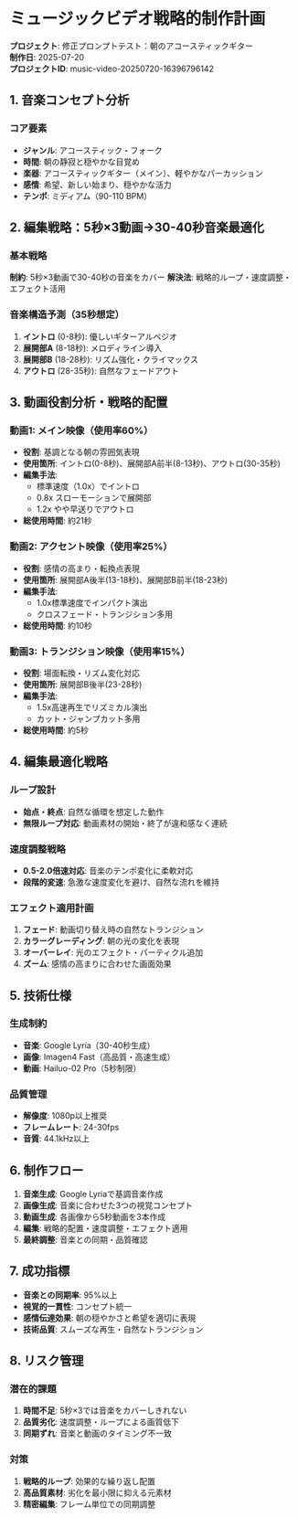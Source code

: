 # ミュージックビデオ戦略的制作計画
**プロジェクト**: 修正プロンプトテスト：朝のアコースティックギター  
**制作日**: 2025-07-20  
**プロジェクトID**: music-video-20250720-16396796142

## 1. 音楽コンセプト分析

### コア要素
- **ジャンル**: アコースティック・フォーク
- **時間**: 朝の静寂と穏やかな目覚め
- **楽器**: アコースティックギター（メイン）、軽やかなパーカッション
- **感情**: 希望、新しい始まり、穏やかな活力
- **テンポ**: ミディアム（90-110 BPM）

## 2. 編集戦略：5秒×3動画→30-40秒音楽最適化

### 基本戦略
**制約**: 5秒×3動画で30-40秒の音楽をカバー
**解決法**: 戦略的ループ・速度調整・エフェクト活用

### 音楽構造予測（35秒想定）
1. **イントロ** (0-8秒): 優しいギターアルペジオ
2. **展開部A** (8-18秒): メロディライン導入
3. **展開部B** (18-28秒): リズム強化・クライマックス
4. **アウトロ** (28-35秒): 自然なフェードアウト

## 3. 動画役割分析・戦略的配置

### 動画1: メイン映像（使用率60%）
- **役割**: 基調となる朝の雰囲気表現
- **使用箇所**: イントロ(0-8秒)、展開部A前半(8-13秒)、アウトロ(30-35秒)
- **編集手法**: 
  - 標準速度（1.0x）でイントロ
  - 0.8x スローモーションで展開部
  - 1.2x やや早送りでアウトロ
- **総使用時間**: 約21秒

### 動画2: アクセント映像（使用率25%）
- **役割**: 感情の高まり・転換点表現
- **使用箇所**: 展開部A後半(13-18秒)、展開部B前半(18-23秒)
- **編集手法**:
  - 1.0x標準速度でインパクト演出
  - クロスフェード・トランジション多用
- **総使用時間**: 約10秒

### 動画3: トランジション映像（使用率15%）
- **役割**: 場面転換・リズム変化対応
- **使用箇所**: 展開部B後半(23-28秒)
- **編集手法**:
  - 1.5x高速再生でリズミカル演出
  - カット・ジャンプカット多用
- **総使用時間**: 約5秒

## 4. 編集最適化戦略

### ループ設計
- **始点・終点**: 自然な循環を想定した動作
- **無限ループ対応**: 動画素材の開始・終了が違和感なく連続

### 速度調整戦略
- **0.5-2.0倍速対応**: 音楽のテンポ変化に柔軟対応
- **段階的変速**: 急激な速度変化を避け、自然な流れを維持

### エフェクト適用計画
1. **フェード**: 動画切り替え時の自然なトランジション
2. **カラーグレーディング**: 朝の光の変化を表現
3. **オーバーレイ**: 光のエフェクト・パーティクル追加
4. **ズーム**: 感情の高まりに合わせた画面効果

## 5. 技術仕様

### 生成制約
- **音楽**: Google Lyria（30-40秒生成）
- **画像**: Imagen4 Fast（高品質・高速生成）
- **動画**: Hailuo-02 Pro（5秒制限）

### 品質管理
- **解像度**: 1080p以上推奨
- **フレームレート**: 24-30fps
- **音質**: 44.1kHz以上

## 6. 制作フロー

1. **音楽生成**: Google Lyriaで基調音楽作成
2. **画像生成**: 音楽に合わせた3つの視覚コンセプト
3. **動画生成**: 各画像から5秒動画を3本作成
4. **編集**: 戦略的配置・速度調整・エフェクト適用
5. **最終調整**: 音楽との同期・品質確認

## 7. 成功指標

- **音楽との同期率**: 95%以上
- **視覚的一貫性**: コンセプト統一
- **感情伝達効果**: 朝の穏やかさと希望を適切に表現
- **技術品質**: スムーズな再生・自然なトランジション

## 8. リスク管理

### 潜在的課題
1. **時間不足**: 5秒×3では音楽をカバーしきれない
2. **品質劣化**: 速度調整・ループによる画質低下
3. **同期ずれ**: 音楽と動画のタイミング不一致

### 対策
1. **戦略的ループ**: 効果的な繰り返し配置
2. **高品質素材**: 劣化を最小限に抑える元素材
3. **精密編集**: フレーム単位での同期調整
